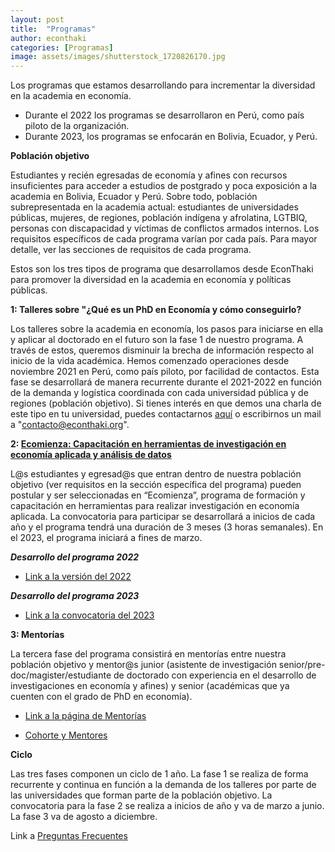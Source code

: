 ```yaml
---
layout: post
title:  "Programas"
author: econthaki
categories: [Programas]
image: assets/images/shutterstock_1720826170.jpg
---
```


Los programas que estamos desarrollando para incrementar la diversidad en la academia en economía.

- Durante el 2022 los programas se desarrollaron en Perú, como país piloto de la organización. 
- Durante 2023, los programas se enfocarán en Bolivia, Ecuador, y Perú.


**Población objetivo**

Estudiantes y recién egresadas de economía y afines con recursos insuficientes para acceder a estudios de postgrado y poca exposición a la academia en Bolivia, Ecuador y Perú. Sobre todo, población subrepresentada en la academia actual: estudiantes de universidades públicas, mujeres, de regiones, población indígena y afrolatina, LGTBIQ, personas con discapacidad y víctimas de conflictos armados internos. Los requisitos específicos de cada programa varían por cada país. Para mayor detalle, ver las secciones de requisitos de cada programa.

Estos son los tres tipos de programa que desarrollamos desde EconThaki para promover la diversidad en la academia en economía y políticas públicas.


**1: Talleres sobre "¿Qué es un PhD en Economía y cómo conseguirlo?**

Los talleres sobre la academia en economía, los pasos para iniciarse en ella y aplicar al doctorado en el futuro son la fase 1 de nuestro programa. A través de estos, queremos disminuir la brecha de información respecto al inicio de la vida académica. Hemos comenzado operaciones desde noviembre 2021 en Perú, como país piloto, por facilidad de contactos. Esta fase se desarrollará de manera recurrente durante el 2021-2022 en función de la demanda y logística coordinada con cada universidad pública y de regiones (población objetivo). Si tienes interés en que demos una charla de este tipo en tu universidad, puedes contactarnos [aquí][contacto-link] o escribirnos un mail a "contacto@econthaki.org".

[contacto-link]:   https://econthaki.github.io/contact.html

**2: [Ecomienza: Capacitación en herramientas de investigación en economía aplicada y análisis de datos](https://econthaki.github.io/programas/2021/01/12/ecomienza22.html)**

L@s estudiantes y egresad@s que entran dentro de nuestra población objetivo (ver requisitos en la sección específica del programa) pueden postular y ser seleccionadas en “Ecomienza”, programa de formación y capacitación en herramientas para realizar investigación en economía aplicada. La convocatoria para participar se desarrollará a inicios de cada año y el programa tendrá una duración de 3 meses (3 horas semanales). En el 2023, el programa iniciará a fines de marzo.


***Desarrollo del programa 2022***

- [Link a la versión del 2022](https://econthaki.github.io/programas/2021/01/12/ecomienza22.html)


***Desarrollo del programa 2023***

- [Link a la convocatoria del 2023](https://econthaki.github.io/programas/2023/01/12/ecomienza23.html)

**3: Mentorías**

La tercera fase del programa consistirá en mentorías entre nuestra población objetivo y mentor@s junior (asistente de investigación senior/pre-doc/magister/estudiante de doctorado con experiencia en el desarrollo de investigaciones en economía y afines) y senior (académicas que ya cuenten con el grado de PhD en economía).

- [Link a la página de Mentorías](https://econthaki.github.io/programas/2022/01/07/mentorias22.html)

- [Cohorte y Mentores](https://econthaki.github.io/programas/2022/11/01/ecomentorias22-promo.html)


**Ciclo**

Las tres fases componen un ciclo de 1 año. La fase 1 se realiza de forma recurrente y continua en función a la demanda de los talleres por parte de las universidades que forman parte de la población objetivo. La convocatoria para la fase 2 se realiza a inicios de año y va de marzo a junio. La fase 3 va de agosto a diciembre.


Link a  [Preguntas Frecuentes][pregfreq-link]

[pregfreq-link]:   https://econthaki.github.io/recursos/2021/01/06/pregfreq.html

